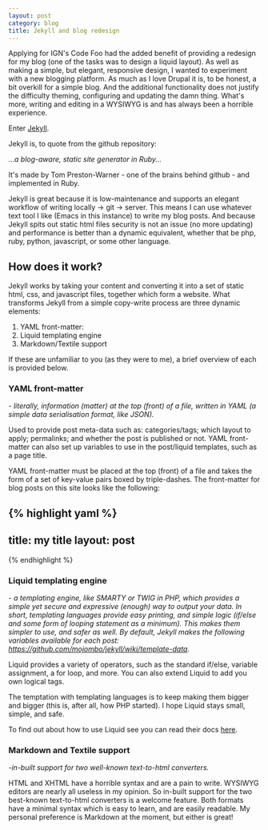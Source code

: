 ```yaml
---
layout: post
category: blog
title: Jekyll and blog redesign
---
```


Applying for IGN's Code Foo had the added benefit of providing a redesign for my blog (one of the tasks was to design a liquid layout). As well as making a simple, but elegant, responsive design, I wanted to experiment with a new blogging platform. As much as I love Drupal it is, to be honest, a bit overkill for a simple blog. And the additional functionality does not justify the difficulty theming, configuring and updating the damn thing. What's more, writing and editing in a WYSIWYG is and has always been a horrible experience.

Enter [Jekyll](http://github.com/mojombo/jekyll).

Jekyll is, to quote from the github repository:

*...a blog-aware, static site generator in Ruby...*

It's made by Tom Preston-Warner - one of the brains behind github - and implemented in Ruby.

Jekyll is great because it is low-maintenance and supports an elegant workflow of writing locally -> git -> server. This means I can use whatever text tool I like (Emacs in this instance) to write my blog posts. And because Jekyll spits out static html files security is not an issue (no more updating) and performance is better than a dynamic equivalent, whether that be php, ruby, python, javascript, or some other language.

How does it work?
-----------------

Jekyll works by taking your content and converting it into a set of static html, css, and javascript files, together which form a website. What transforms Jekyll from a simple copy-write process are three dynamic elements:

1. YAML front-matter:
2. Liquid templating engine
3. Markdown/Textile support

If these are unfamiliar to you (as they were to me), a brief overview of each is provided below.

### YAML front-matter

*- literally, information (matter) at the top (front) of a file, written in YAML (a simple data serialisation format, like JSON).*

Used to provide post meta-data such as: categories/tags; which layout to apply; permalinks; and whether the post is published or not. YAML front-matter can also set up variables to use in the post/liquid templates, such as a page title.

YAML front-matter must be placed at the top (front) of a file and takes the form of a set of key-value pairs boxed by triple-dashes. The front-matter for blog posts on this site looks like the following:

{% highlight yaml %}
---
title: my title
layout: post
---
{% endhighlight %}

### Liquid templating engine

*- a templating engine, like SMARTY or TWIG in PHP, which provides a simple yet  secure and expressive (enough) way to output your data. In short, templating  languages provide easy printing, and simple logic (if/else and some form of  looping statement as a minimum). This makes them simpler to use, and safer as well.  By default, Jekyll  makes the following variables available for each  post: https://github.com/mojombo/jekyll/wiki/template-data.*

Liquid provides a variety of operators, such as the standard if/else, variable assignment, a for loop, and more. You can also extend Liquid to add you own logical tags.

The temptation with templating languages is to keep making them bigger and bigger (this is, after all, how PHP started). I hope Liquid stays small, simple, and safe.

To find out about how to use Liquid see you can read their docs [here](https://github.com/shopify/liquid/wiki/liquid-for-designers).

### Markdown and Textile support

*-in-built support for two well-known text-to-html converters.*

HTML and XHTML have a horrible syntax and are a pain to write. WYSIWYG editors are nearly all useless in my opinion. So in-built support for the two best-known text-to-html converters is a welcome feature. Both formats have a minimal syntax which is easy to learn, and are easily readable. My personal preference is Markdown at the moment, but either is great!